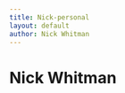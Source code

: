 ```yaml
---
title: Nick-personal
layout: default
author: Nick Whitman
---
```

Nick Whitman
================================
